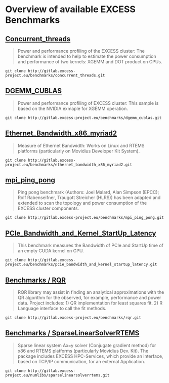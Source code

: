 # Overview of available EXCESS Benchmarks

## [**Concurrent_threads**](http://gitlab.excess-project.eu/benchmarks/concurrent_threads)
   
> Power and performance profiling of the EXCESS cluster: The benchmark is intended to help to estimate the power consumption  and performance of two kernels: XGEMM and DOT product on CPUs.

```
git clone http://gitlab.excess-project.eu/benchmarks/concurrent_threads.git
```

## [**DGEMM_CUBLAS**](http://gitlab.excess-project.eu/benchmarks/dgemm_cublas)
   
> Power and performance profiling of EXCESS cluster: This sample is based on the NVIDIA exmaple for XGEMM operation.

```
git clone http://gitlab.excess-project.eu/benchmarks/dgemm_cublas.git
```

## [**Ethernet_Bandwidth_x86_myriad2**](http://gitlab.excess-project.eu/benchmarks/ethernet_bandwidth_x86_myriad2)

> Measure of Ethernet Bandwidth: Works on Linux and RTEMS platforms (particularly on Movidius Developer Kit System).

```
git clone http://gitlab.excess-project.eu/benchmarks/ethernet_bandwidth_x86_myriad2.git
```

## [**mpi_ping_pong**](http://gitlab.excess-project.eu/benchmarks/mpi_ping_pong)

> Ping pong benchmark (Authors: Joel Malard, Alan Simpson (EPCC); Rolf Rabenseifner, Traugott Streicher (HLRS)) has been adapted and extended to scan the topology and power consumption of the EXCESS cluster components.

```
git clone http://gitlab.excess-project.eu/benchmarks/mpi_ping_pong.git
```

## [**PCIe_Bandwidth_and_Kernel_StartUp_Latency**](http://gitlab.excess-project.eu/benchmarks/pcie_bandwidth_and_kernel_startup_latency)
   
> This benchmark measures the  Bandwidth of PCIe and StartUp time of an empty CUDA kernel on GPU.

```
git clone http://gitlab.excess-project.eu/benchmarks/pcie_bandwidth_and_kernel_startup_latency.git
```

## [**Benchmarks / RQR**](http://gitlab.excess-project.eu/benchmarks/rqr)

> RQR library may assist in finding an analytical approximations with the QR algorithm for the observed, for example,  performance and power data. Project includes: 1) QR implementation for least squares fit. 2) R Language interface to call the fit methods.

```
git clone http://gitlab.excess-project.eu/benchmarks/rqr.git
```

## [**Benchmarks / SparseLinearSolverRTEMS**](http://gitlab.excess-project.eu/numlibs/sparselinearsolverrtems)

> Sparse linear system Ax=y solver (Conjugate gradient method) for  x86 and  RTEMS platforms (particularly Movidius Dev. Kit). The package includes EXCESS HPC-Services, which provide an interface, based on TCP/IP communication, for an external Application.

```
git clone http://gitlab.excess-project.eu/numlibs/sparselinearsolverrtems.git
```
